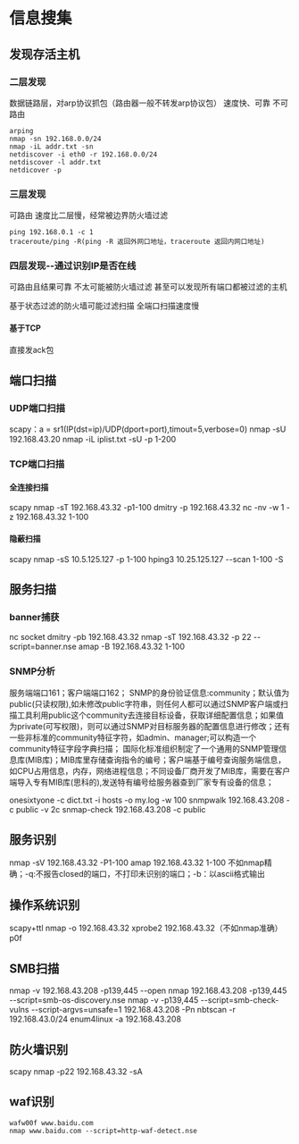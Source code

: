 # 信息搜集
## 发现存活主机
### 二层发现
数据链路层，对arp协议抓包（路由器一般不转发arp协议包）
速度快、可靠
不可路由
```
arping
nmap -sn 192.168.0.0/24 
nmap -iL addr.txt -sn 
netdiscover -i eth0 -r 192.168.0.0/24
netdiscover -l addr.txt
netdicover -p
```

### 三层发现
可路由
速度比二层慢，经常被边界防火墙过滤
```
ping 192.168.0.1 -c 1 
traceroute/ping -R(ping -R 返回外网口地址，traceroute 返回内网口地址)
```

### 四层发现--通过识别IP是否在线
可路由且结果可靠
不太可能被防火墙过滤
甚至可以发现所有端口都被过滤的主机

基于状态过滤的防火墙可能过滤扫描
全端口扫描速度慢

#### 基于TCP
直接发ack包


## 端口扫描
### UDP端口扫描
scapy：a = sr1(IP(dst=ip)/UDP(dport=port),timout=5,verbose=0)
nmap -sU 192.168.43.20
nmap -iL iplist.txt -sU -p 1-200
### TCP端口扫描
#### 全连接扫描
scapy
nmap -sT 192.168.43.32 -p1-100
dmitry -p 192.168.43.32
nc -nv -w 1 -z 192.168.43.32 1-100
#### 隐蔽扫描
scapy
nmap -sS 10.5.125.127  -p 1-100
hping3 10.25.125.127 --scan 1-100 -S

## 服务扫描
### banner捕获
nc
socket
dmitry -pb 192.168.43.32
nmap -sT 192.168.43.32 -p 22 --script=banner.nse
amap -B 192.168.43.32 1-100

### SNMP分析
服务端端口161；客户端端口162；
SNMP的身份验证信息:community；默认值为public(只读权限),如未修改public字符串，则任何人都可以通过SNMP客户端或扫描工具利用public这个community去连接目标设备，获取详细配置信息；如果值为private(可写权限)，则可以通过SNMP对目标服务器的配置信息进行修改；还有一些非标准的community特征字符，如admin、manager;可以构造一个community特征字段字典扫描；
国际化标准组织制定了一个通用的SNMP管理信息库(MIB库)；MIB库里存储查询指令的编号；客户端基于编号查询服务端信息，如CPU占用信息，内存，网络进程信息；不同设备厂商开发了MIB库，需要在客户端导入专有MIB库(思科的),发送特有编号给服务器查到厂家专有设备的信息；

onesixtyone -c dict.txt -i hosts -o my.log -w 100
snmpwalk 192.168.43.208 -c public -v 2c
snmap-check 192.168.43.208 -c public

## 服务识别
nmap -sV 192.168.43.32 -P1-100
amap 192.168.43.32 1-100  不如nmap精确；-q:不报告closed的端口，不打印未识别的端口；-b：以ascii格式输出

## 操作系统识别
scapy+ttl
nmap -o 192.168.43.32
xprobe2 192.168.43.32（不如nmap准确）
p0f

## SMB扫描
nmap -v 192.168.43.208 -p139,445 --open
nmap 192.168.43.208 -p139,445 --script=smb-os-discovery.nse
nmap -v -p139,445 --script=smb-check-vulns --script-argvs=unsafe=1 192.168.43.208 -Pn
nbtscan -r 192.168.43.0/24
enum4linux -a 192.168.43.208

## 防火墙识别
scapy
nmap -p22 192.168.43.32 -sA

## waf识别
```
wafw00f www.baidu.com
nmap www.baidu.com --script=http-waf-detect.nse
```
